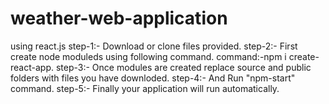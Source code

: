 # weather-web-application
using react.js
step-1:- Download or clone files provided.
step-2:- First create node moduleds using following command. 
            command:-npm i create-react-app.
step-3:- Once modules are created replace source and public folders with files you have downloded.
step-4:- And Run "npm-start" command.
step-5:- Finally your application will run automatically.
